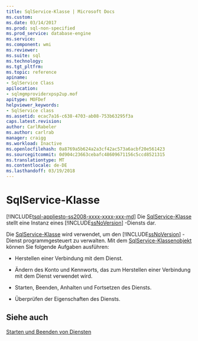 ```yaml
---
title: SqlService-Klasse | Microsoft Docs
ms.custom: 
ms.date: 03/14/2017
ms.prod: sql-non-specified
ms.prod_service: database-engine
ms.service: 
ms.component: wmi
ms.reviewer: 
ms.suite: sql
ms.technology: 
ms.tgt_pltfrm: 
ms.topic: reference
apiname:
- SqlService Class
apilocation:
- sqlmgmproviderxpsp2up.mof
apitype: MOFDef
helpviewer_keywords:
- SqlService class
ms.assetid: ecac7a16-c638-4703-ab08-753b63295f3a
caps.latest.revision: 
author: CarlRabeler
ms.author: carlrab
manager: craigg
ms.workload: Inactive
ms.openlocfilehash: 0a8769a5b624a2a3cf42ac573a6acbf20e561423
ms.sourcegitcommit: 0d904c23663cebafc48609671156c5ccd8521315
ms.translationtype: MT
ms.contentlocale: de-DE
ms.lasthandoff: 03/19/2018
---
```

# <a name="sqlservice-class"></a>SqlService-Klasse
[!INCLUDE[tsql-appliesto-ss2008-xxxx-xxxx-xxx-md](../../../includes/tsql-appliesto-ss2008-xxxx-xxxx-xxx-md.md)]
  Die [SqlService-Klasse](../../../relational-databases/wmi-provider-configuration-classes/sqlservice-class/sqlservice-class.md) stellt eine Instanz eines [!INCLUDE[ssNoVersion](../../../includes/ssnoversion-md.md)] -Diensts dar.  
  
 Die [SqlService-Klasse](../../../relational-databases/wmi-provider-configuration-classes/sqlservice-class/sqlservice-class.md) wird verwendet, um den [!INCLUDE[ssNoVersion](../../../includes/ssnoversion-md.md)] -Dienst programmgesteuert zu verwalten. Mit dem [SqlService-Klassenobjekt](../../../relational-databases/wmi-provider-configuration-classes/sqlservice-class/sqlservice-class.md) können Sie folgende Aufgaben ausführen:  
  
-   Herstellen einer Verbindung mit dem Dienst.  
  
-   Ändern des Konto und Kennworts, das zum Herstellen einer Verbindung mit dem Dienst verwendet wird.  
  
-   Starten, Beenden, Anhalten und Fortsetzen des Diensts.  
  
-   Überprüfen der Eigenschaften des Diensts.  
  
## <a name="see-also"></a>Siehe auch  
 [Starten und Beenden von Diensten](http://technet.microsoft.com/library/ms174886\(v=sql.105\).aspx)  
  
  
